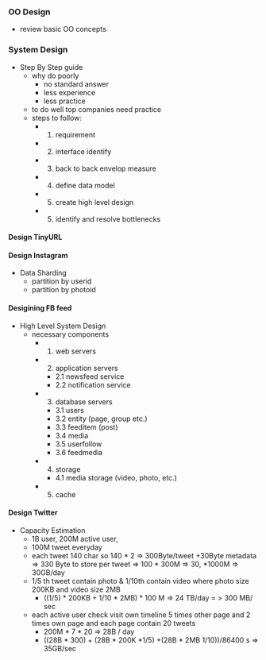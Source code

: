 ### OO Design
 - review basic OO concepts

### System Design
 - Step By Step guide
   - why do poorly
     - no standard answer
     - less experience
     - less practice
   - to do well top companies need practice
   - steps to follow:
     - 1. requirement
     - 2. interface identify
     - 3. back to back envelop measure
     - 4. define data model
     - 5. create high level design
     - 5. identify and resolve bottlenecks
#### Design TinyURL

#### Design Instagram
- Data Sharding
  - partition by userid
  - partition by photoid

#### Desigining FB feed
- High Level System Design
  - necessary components
    - 1. web servers
    - 2. application servers
      - 2.1 newsfeed service
      - 2.2 notification service
    - 3. database servers
      - 3.1 users
      - 3.2 entity (page, group etc.)
      - 3.3 feeditem (post)
      - 3.4 media
      - 3.5 userfollow
      - 3.6 feedmedia
    - 4. storage
      - 4.1 media storage (video, photo, etc.)
    - 5. cache

#### Design Twitter
 - Capacity Estimation
   - 1B user, 200M active user, 
   - 100M tweet everyday
   - each tweet 140 char so 140 * 2 => 300Byte/tweet +30Byte metadata => 330 Byte to store per tweet => 100 * 300M => 30, *1000M => 30GB/day 
   - 1/5 th tweet contain photo & 1/10th contain video where photo size 200KB and video size 2MB
     - ((1/5) * 200KB + 1/10 * 2MB) * 100 M => 24 TB/day = > 300 MB/ sec
   - each active user check visit own timeline 5 times other page and 2 times own page and each page contain 20 tweets
     - 200M * 7 * 20 => 28B / day
     - ((28B * 300) + (28B * 200K *1/5) +(28B * 2MB 1/10))/86400 s => 35GB/sec
